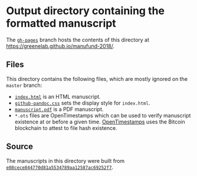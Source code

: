 # Output directory containing the formatted manuscript

The [`gh-pages`](https://github.com/greenelab/manufund-2018/tree/gh-pages) branch hosts the contents of this directory at https://greenelab.github.io/manufund-2018/.

## Files

This directory contains the following files, which are mostly ignored on the `master` branch:

+ [`index.html`](index.html) is an HTML manuscript.
+ [`github-pandoc.css`](github-pandoc.css) sets the display style for `index.html`.
+ [`manuscript.pdf`](manuscript.pdf) is a PDF manuscript.
+ `*.ots` files are OpenTimestamps which can be used to verify manuscript existence at or before a given time.
  [OpenTimestamps](opentimestamps.org) uses the Bitcoin blockchain to attest to file hash existence.

## Source

The manuscripts in this directory were built from
[`e08cece844770d81a5534789aa12587ac69252f7`](https://github.com/greenelab/manufund-2018/commit/e08cece844770d81a5534789aa12587ac69252f7).
